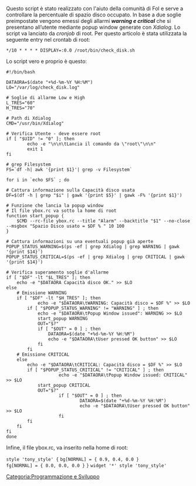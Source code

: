 Questo script è stato realizzato con l'aiuto della comunità di Fol e serve a controllare la percentuale di spazio disco occupato.
In base a due soglie preimpostate vengono emessi degli allarmi ***warning e critical*** che si presentano all’utente mediante popup window generate con *Xdialog*.
Lo script va lanciato da *cronjob* di root. Per questo articolo è stata utilizzata la seguente entry nel crontab di root:

`*/10 * * * * DISPLAY=:0.0 /root/bin/check_disk.sh`

Lo script vero e proprio è questo:

    #!/bin/bash

    DATAORA=$(date "+%d-%m-%Y %H:%M")
    LO="/var/log/check_disk.log"

    # Soglie di allarme Low e High
    L_TRES="60"
    H_TRES="70"

    # Path di Xdialog
    CMD="/usr/bin/Xdialog"

    # Verifica Utente - deve essere root
    if [ "$UID" != "0" ]; then
            echo -e "\n\n\tLancia il comando da \"root\"\n\n"
            exit 1
    fi

    # grep Filesystem 
    FS=`df -h| awk '{print $1}'| grep -v Filesystem`

    for i in `echo $FS` ; do

    # Cattura informazione sulla Capacità disco usata
    DF=$(df -h | grep "$i" | gawk '{print $5}' | gawk -F% '{print $1}')

    # Funzione che lancia la popup window
    # Il file ybox.rc va sotto la home di root
    function start_popup {
        $CMD --rc-file ybox.rc --title "Alarm" --backtitle "$1" --no-close --msgbox "Spazio Disco usato = $DF % " 10 100       
    }

    # Cattura informazioni su una eventuali popup già aperte
    POPUP_STATUS_WARNING=$(ps -ef | grep Xdialog | grep WARNING | gawk '{print $14}')
    POPUP_STATUS_CRITICAL=$(ps -ef | grep Xdialog | grep CRITICAL | gawk '{print $14}')

    # Verifica superamento soglie d'allarme 
    if [ "$DF" -lt "$L_TRES" ]; then
        echo -e "$DATAORA Capacità disco OK." >> $LO
    else
        # Emissione WARNING
        if [ "$DF" -lt "$H_TRES" ]; then
                echo -e "$DATAORA\tWARNING: Capacità disco = $DF %" >> $LO
            if [ "$POPUP_STATUS_WARNING" != "WARNING" ] ; then
                echo -e "$DATAORA\tPopup Window issued": WARNING >> $LO
                start_popup WARNING    
                OUT="$?"
                if [ "$OUT" = 0 ] ; then
                    DATAORA=$(date "+%d-%m-%Y %H:%M")
                    echo -e "$DATAORA\tUser pressed OK button" >> $LO
                fi
            fi
        # Emissione CRITICAL
        else
            echo -e "$DATAORA\tCRITICAL: Capacità disco = $DF %" >> $LO
            if [ "$POPUP_STATUS_CRITICAL" != "CRITICAL" ] ; then
                        echo -e "$DATAORA\tPopup Window issued: CRITICAL" >> $LO
                start_popup CRITICAL
                OUT="$?"
                        if [ "$OUT" = 0 ] ; then
                                DATAORA=$(date "+%d-%m-%Y %H:%M")
                                echo -e "$DATAORA\tUser pressed OK button" >> $LO
                        fi
            fi
        fi
    fi
    done

Infine, il file ybox.rc, va inserito nella home di root:

`style 'tony_style' {`
`bg[NORMAL] = { 0.9, 0.4, 0.0 }`
`fg[NORMAL] = { 0.0, 0.0, 0.0 }`
`}`
`widget '*' style 'tony_style'`

[Categoria:Programmazione e Sviluppo](Categoria:Programmazione_e_Sviluppo "wikilink")
